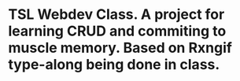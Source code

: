 # TSL Webdev Class. A project for learning CRUD and commiting to muscle memory. Based on Rxngif type-along being done in class.
